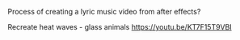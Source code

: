 Process of creating a lyric music video from after effects?

Recreate heat waves - glass animals https://youtu.be/KT7F15T9VBI

